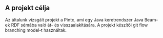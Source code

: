 ## A projekt célja

Az általunk vizsgált projekt a Pinto, ami egy Java keretrendszer Java Beam-ek RDF sémába való át- és visszaalakítására.
A projekt készítői git flow branching model-t használtak.